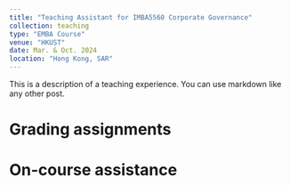 ```yaml
---
title: "Teaching Assistant for IMBA5560 Corporate Governance"
collection: teaching
type: "EMBA Course"
venue: "HKUST"
date: Mar. & Oct. 2024
location: "Hong Kong, SAR"
---
```


This is a description of a teaching experience. You can use markdown like any other post.

Grading assignments
======

On-course assistance
======

